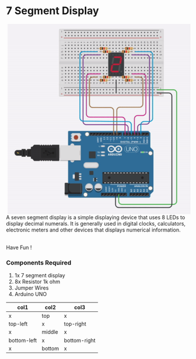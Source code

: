 <h1>7 Segment Display</h1>

<div>
    <img width=500 align=right src="https://github.com/Electroversity/Electroverse/blob/main/Basics%201/15-7%20Segment%20Display/7%20segment%20display.gif">
    <p>A seven segment display is a simple displaying device that uses 8 LEDs to display decimal numerals. It is generally used in digital clocks, calculators, electronic meters and other devices that displays numerical information.<br><br>
        
     
  Have Fun !</p>
    
  <h3>Components Required</h3>
  <ol>
    <li>1x 7 segment display</li>
    <li>8x Resistor 1k ohm</li>
    <li>Jumper Wires</li>
    <li>Arduino UNO</li>
  </ol>
    
</div>

| col1 | col2 | col3 |
| --- | --- | --- |
| x | top | x |
| top-left | x | top-right |
| x | middle | x |
| bottom-left | x | bottom-right |
| x | bottom | x |
